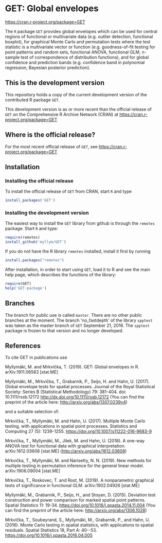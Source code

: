 GET: Global envelopes
=====================

https://cran.r-project.org/package=GET

The `R` package `GET` provides global envelopes which can be used for central regions of functional or multivariate data (e.g. outlier detection, functional boxplot), for graphical Monte Carlo and permutation tests where the test statistic is a multivariate vector or function (e.g. goodness-of-fit testing for point patterns and random sets, functional ANOVA, functional GLM, n-sample test of correspondence of distribution functions), and for global confidence and prediction bands (e.g. confidence band in polynomial regression, Bayesian posterior prediction).

## This is the development version

This repository holds a copy of the current development version of the contributed R package `GET`.

This development version is as or more recent than the official release of `GET` on the Comprehensive R Archive Network (CRAN) at https://cran.r-project.org/package=GET

## Where is the official release?

For the most recent official release of `GET`, see https://cran.r-project.org/package=GET

## Installation

### Installing the official release

To install the official release of `GET` from CRAN, start `R` and type

```R
install_packages('GET')
```

### Installing the development version

The easiest way to install the `GET` library from github is through the `remotes` package. Start `R` and type:

```R
require(remotes)
install_github('myllym/GET')
```
If you do not have the R library `remotes` installed, install it first by running

```R
install.packages("remotes")
```

After installation, in order to start using `GET`, load it to R and see
the main help page, which describes the functions of the library:
```R
require(GET)
help('GET-package')
```

## Branches

The branch for public use is called `master`. There are no other public branches at the moment.
The branch 'no_fastdepth' of the library `spptest` was taken as the master branch of `GET` September 21, 2016. The `spptest` package is frozen to that version and no longer developed.

## References

To cite GET in publications use

Myllymäki, M. and Mrkvička, T. (2019). GET: Global envelopes in R. arXiv:1911.06583 [stat.ME]

Myllymäki, M., Mrkvička, T., Grabarnik, P., Seijo, H. and Hahn, U. (2017).
Global envelope tests for spatial processes. Journal of the Royal Statistical Society:
Series B (Statistical Methodology) 79: 381-404. doi: 10.1111/rssb.12172 http://dx.doi.org/10.1111/rssb.12172
(You can find the preprint of the article here: http://arxiv.org/abs/1307.0239v4)

and a suitable selection of:

Mrkvička, T., Myllymäki, M. and Hahn, U. (2017).
Multiple Monte Carlo testing, with applications in spatial point processes.
Statistics and Computing 27 (5): 1239-1255. https://doi.org/10.1007/s11222-016-9683-9

Mrkvička, T., Myllymäki, M., Jilek, M. and Hahn, U. (2018).
A one-way ANOVA test for functional data with graphical interpretation.
arXiv:1612.03608 [stat.ME] (http://arxiv.org/abs/1612.03608)

Mrkvička, T., Myllymäki, M. and Narisetty, N. N. (2019).
New methods for multiple testing in permutation inference for the general linear model. arXiv:1906.09004 [stat.ME]

Mrkvička, T., Roskovec, T. and Rost, M. (2019).
A nonparametric graphical tests of significance in functional GLM. arXiv:1902.04926 [stat.ME]

Myllymäki, M., Grabarnik, P., Seijo, H., and Stoyan, D. (2015).
Deviation test construction and power comparison for marked spatial point
patterns. Spatial Statistics 11: 19-34. https://doi.org/10.1016/j.spasta.2014.11.004
(You can find the preprint of the article here: http://arxiv.org/abs/1306.1028)

Mrkvička, T., Soubeyrand, S., Myllymäki, M., Grabarnik, P., and Hahn, U. (2016).
Monte Carlo testing in spatial statistics, with applications to spatial residuals.
Spatial Statistics 18, Part A: 40--53. https://doi.org/10.1016/j.spasta.2016.04.005

